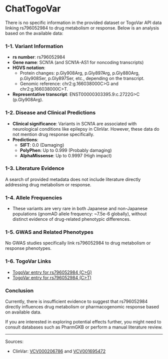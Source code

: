 # ChatTogoVar

There is no specific information in the provided dataset or TogoVar API data linking rs796052984 to drug metabolism or response. Below is an analysis based on the available data:

### 1-1. Variant Information
- **rs number**: rs796052984
- **Gene name**: SCN1A (and SCN1A-AS1 for noncoding transcripts)
- **HGVS notation**:
  - Protein changes: p.Gly908Arg, p.Gly897Arg, p.Gly880Arg, p.Gly908Ser, p.Gly897Ser, etc., depending on the transcript.
  - Genomic reference: chr2:g.166038000C>G and chr2:g.166038000C>T.
- **Representative transcript**: ENST00000303395.9:c.2722G>C (p.Gly908Arg).

### 1-2. Disease and Clinical Predictions
- **Clinical significance**: Variants in SCN1A are associated with neurological conditions like epilepsy in ClinVar. However, these data do not mention drug response specifically. 
- **Predictions**:
  - **SIFT**: 0.0 (Damaging)
  - **PolyPhen**: Up to 0.999 (Probably damaging)
  - **AlphaMissense**: Up to 0.9997 (High impact)

### 1-3. Literature Evidence
A search of provided metadata does not include literature directly addressing drug metabolism or response.

### 1-4. Allele Frequencies
- These variants are very rare in both Japanese and non-Japanese populations (gnomAD allele frequency: ~7.5e-6 globally), without distinct evidence of drug-related phenotypic differences.

### 1-5. GWAS and Related Phenotypes
No GWAS studies specifically link rs796052984 to drug metabolism or response phenotypes.

### 1-6. TogoVar Links
- [TogoVar entry for rs796052984 (C>G)](https://www.ncbi.nlm.nih.gov/clinvar/variation/206786)
- [TogoVar entry for rs796052984 (C>T)](https://www.ncbi.nlm.nih.gov/clinvar/variation/1695472)

### Conclusion
Currently, there is insufficient evidence to suggest that rs796052984 directly influences drug metabolism or pharmacogenomic response based on available data.

If you are interested in exploring potential effects further, you might need to consult databases such as PharmGKB or perform a manual literature review.

--- 
Sources: 
- ClinVar: [VCV000206786](https://www.ncbi.nlm.nih.gov/clinvar/variation/206786) and [VCV001695472](https://www.ncbi.nlm.nih.gov/clinvar/variation/1695472)

